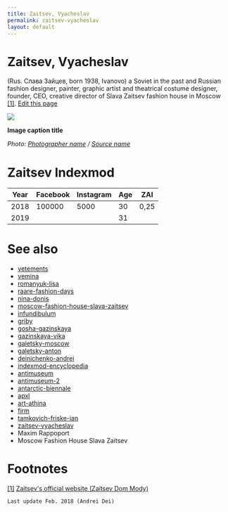 ```yaml
---
title: Zaitsev, Vyacheslav
permalink: zaitsev-vyacheslav
layout: default
---
```


# Zaitsev, Vyacheslav

 (Rus. Слава Зайцев, born 1938, Ivanovo) a Soviet in the past and Russian fashion designer, painter, graphic artist and theatrical costume designer, founder, CEO, creative director of Slava Zaitsev fashion house in Moscow  <span id="a1">[\[1\]](#f1)</span>. [Edit this page](http://prose.io/#indexmod/encyclopedia/edit/master/zaitsev-vyacheslav.md)

![](/encyclopedia/images/image-name.jpg)

**Image caption title**

*Photo: [Photographer name](/photographer-name-page) / [Source name](/source-name-page)*

# Zaitsev Indexmod

|Year|Facebook|Instagram|Age|ZAI|
|-|-|-|-|-|
|2018|100000|5000|30|0,25|
|2019|||31||

# See also

+ [vetements](vetements)
+ [vemina](vemina)
+ [romanyuk-lisa](romanyuk-lisa)
+ [raare-fashion-days](raare-fashion-days)
+ [nina-donis](nina-donis)
+ [moscow-fashion-house-slava-zaitsev](moscow-fashion-house-slava-zaitsev)
+ [infundibulum](infundibulum)
+ [griby](griby)
+ [gosha-gazinskaya](gosha-gazinskaya)
+ [gazinskaya-vika](gazinskaya-vika)
+ [galetsky-moscow](galetsky-moscow)
+ [galetsky-anton](galetsky-anton)
+ [deinichenko-andrei](deinichenko-andrei)
+ [indexmod-encyclopedia](indexmod-encyclopedia)
+ [antimuseum](antimuseum)
+ [antimuseum-2](antimuseum-2)
+ [antarctic-biennale](antarctic-biennale)
+ [apxl](apxl)
+ [art-athina](art-athina)
+ [firm](firm)
+ [tamkovich-friske-ian](tamkovich-friske-ian)
+ [zaitsev-vyacheslav](zaitsev-vyacheslav)
+ Maxim Rappoport
+ Moscow Fashion House Slava Zaitsev


# Footnotes

[[1]](#a1) <span id="f1"></span> [Zaitsev's official website (Zaitsev Dom Mody)](http://example.net/article)


`Last update Feb. 2018 (Andrei Dei)`
